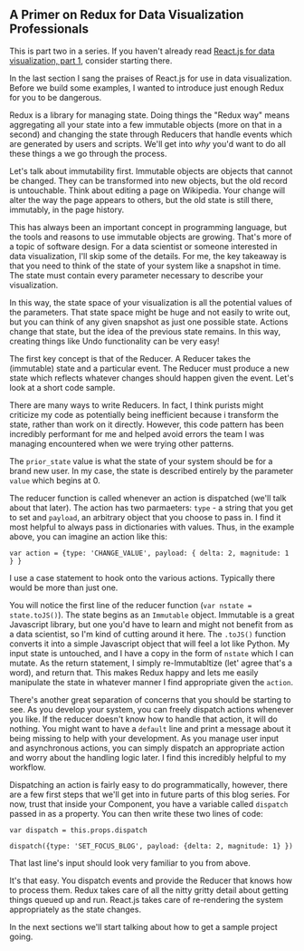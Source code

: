 ## A Primer on Redux for Data Visualization Professionals

This is part two in a series.  If you haven't already read [React.js for data visualization, part 1](http://dataskeptic.com/blog/tools-and-techniques/2016/a-primer-on-react.js-and-redux-for-data-visualization-professionals), consider starting there.

In the last section I sang the praises of React.js for use in data visualization.  Before we build some examples, I wanted to introduce just enough Redux for you to be dangerous.

Redux is a library for managing state.  Doing things the "Redux way" means aggregating all your state into a few immutable objects (more on that in a second) and changing the state through Reducers that handle events which are generated by users and scripts.  We'll get into *why* you'd want to do all these things a we go through the process.

Let's talk about immutability first.  Immutable objects are objects that cannot be changed.  They can be transformed into new objects, but the old record is untouchable.  Think about editing a page on Wikipedia.  Your change will alter the way the page appears to others, but the old state is still there, immutably, in the page history.

This has always been an important concept in programming language, but the tools and reasons to use immutable objects are growing.  That's more of a topic of software design.  For a data scientist or someone interested in data visualization, I'll skip some of the details.  For me, the key takeaway is that you need to think of the state of your system like a snapshot in time.  The state must contain every parameter necessary to describe your visualization.

In this way, the state space of your visualization is all the potential values of the parameters.  That state space might be huge and not easily to write out, but you can think of any given snapshot as just one possible state.  Actions change that state, but the idea of the previous state remains.  In this way, creating things like Undo functionality can be very easy!

The first key concept is that of the Reducer.  A Reducer takes the (immutable) state and a particular event.  The Reducer must produce a new state which reflects whatever changes should happen given the event.  Let's look at a short code sample.

<script src="https://gist.github.com/kylepolich/570b9a62c1248fffb2f866b23cef4661.js"></script>

There are many ways to write Reducers.  In fact, I think purists might criticize my code as potentially being inefficient because i transform the state, rather than work on it directly.  However, this code pattern has been incredibly performant for me and helped avoid errors the team I was managing encountered when we were trying other patterns.

The `prior_state` value is what the state of your system should be for a brand new user.  In my case, the state is described entirely by the parameter `value` which begins at 0.

The reducer function is called whenever an action is dispatched (we'll talk about that later).  The action has two parmaeters: `type` - a string that you get to set and `payload`, an arbitrary object that you choose to pass in.  I find it most helpful to always pass in dictionaries with values.  Thus, in the example above, you can imagine an action like this:

`var action = {type: 'CHANGE_VALUE', payload: { delta: 2, magnitude: 1 } }`

I use a case statement to hook onto the various actions.  Typically there would be more than just one.

You will notice the first line of the reducer function (`var nstate = state.toJS()`).  The state begins as an `Immutable` object.  Immutable is a great Javascript library, but one you'd have to learn and might not benefit from as a data scientist, so I'm kind of cutting around it here.  The `.toJS()` function converts it into a simple Javascript object that will feel a lot like Python.  My input state is untouched, and I have a copy in the form of `nstate` which I can mutate.  As the return statement, I simply re-Immutabltize (let' agree that's a word), and return that.  This makes Redux happy and lets me easily manipulate the state in whatever manner I find appropriate given the `action`.

There's another great separation of concerns that you should be starting to see.  As you develop your system, you can freely dispatch actions whenever you like.  If the reducer doesn't know how to handle that action, it will do nothing.  You might want to have a `default` line and print a message about it being missing to help with your development.  As you manage user input and asynchronous actions, you can simply dispatch an appropriate action and worry about the handling logic later.  I find this incredibly helpful to my workflow.

Dispatching an action is fairly easy to do programmatically, however, there are a few first steps that we'll get into in future parts of this blog series.  For now, trust that inside your Component, you have a variable called `dispatch` passed in as a property.  You can then write these two lines of code:

`var dispatch = this.props.dispatch`

`dispatch({type: 'SET_FOCUS_BLOG', payload: {delta: 2, magnitude: 1} })`

That last line's input should look very familiar to you from above.

It's that easy.  You dispatch events and provide the Reducer that knows how to process them.  Redux takes care of all the nitty gritty detail about getting things queued up and run.  React.js takes care of re-rendering the system appropriately as the state changes.

In the next sections we'll start talking about how to get a sample project going.